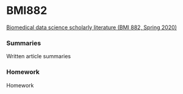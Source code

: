 # BMI882

[Biomedical data science scholarly literature (BMI 882, Spring 2020)](https://kbroman.org/BMI882/)

### Summaries

Written article summaries

### Homework

Homework
